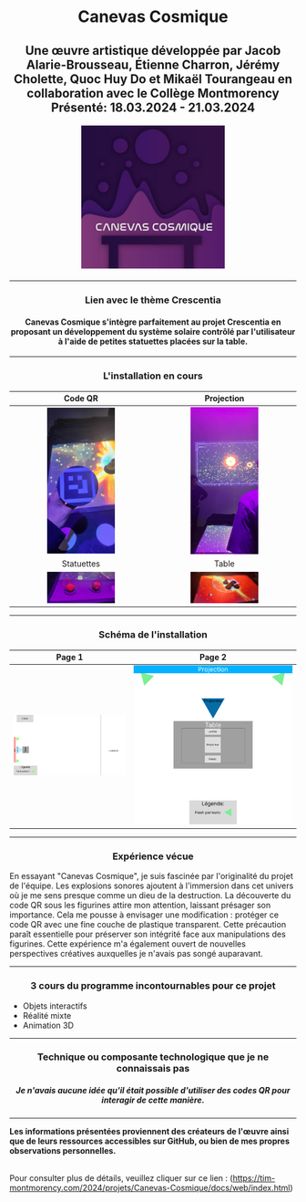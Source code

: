 <h1 align=center>
Canevas Cosmique</h1>

<h2 align=center>Une œuvre artistique développée par Jacob Alarie-Brousseau, Étienne Charron, Jérémy Cholette, Quoc Huy Do et Mikaël Tourangeau en collaboration avec le Collège Montmorency
 <br>
 Présenté: <strong>18.03.2024 - 21.03.2024</strong>
</h2>
<h4 align=center>
<img src='./medias/Canevas_Cosmique_affiche_20240307.JPG' width=50% height=5%> 
</h4>
<hr>
<h3 align=center>Lien avec le thème Crescentia</h3>

<h4 align=center>
Canevas Cosmique s'intègre parfaitement au projet Crescentia en proposant un développement du système solaire contrôlé par l'utilisateur à l'aide de petites statuettes placées sur la table.
</h4>
 <hr>
 <h3 align=center> L'installation en cours</h3>
 
| Code QR | Projection | 
| :---: | :---: | 
| <img src='./medias/Canevas_Cosmique_code_QR_20240307.jpg' width=50% height=10%></h4> | <img src='./medias/Canevas_Cosmique_projection_20240307.jpg' width=50% height=10%></h4> |
| Statuettes | Table | 
| <img src='./medias/Canevas_Cosmique_statuettes_20240307.jpg' width=50% height=50%></h4> | <img src='./medias/Canevas_Cosmique_table_20240307.jpg' width=50% height=50%></h4> |
<hr>

<h3 align=center>Schéma de l'installation</h3>

| Page 1 | Page 2 | 
| :---: | :---: | 
| <img src='./medias/Canevas_Cosmique_plantation_20240307.png' width=100% height=100%></h4> | <img src='./medias/Canevas_Cosmique_plantation_02_20240307.png' width=100% height=100%></h4> |
  

<hr>
<h3 align=center>Expérience vécue</h3>
En essayant "Canevas Cosmique", je suis fascinée par l'originalité du projet de l'équipe. Les explosions sonores ajoutent à l'immersion dans cet univers où je me sens presque comme un dieu de la destruction. La découverte du code QR sous les figurines attire mon attention, laissant présager son importance. Cela me pousse à envisager une modification : protéger ce code QR avec une fine couche de plastique transparent. Cette précaution paraît essentielle pour préserver son intégrité face aux manipulations des figurines. Cette expérience m'a également ouvert de nouvelles perspectives créatives auxquelles je n'avais pas songé auparavant.
<hr>

<h3 align=center>3 cours du programme incontournables pour ce projet</h3>

- Objets interactifs
- Réalité mixte
- Animation 3D
<hr>
<h3 align=center>Technique ou composante technologique que je ne connaissais pas</h3>
<h5 align=center>Je n'avais aucune idée qu'il était possible d'utiliser des codes QR pour interagir de cette manière.</h5>
<hr>
<strong>
Les informations présentées proviennent des créateurs de l'œuvre ainsi que de leurs ressources accessibles sur GitHub, ou bien de mes propres observations personnelles.
</strong>
<br>
<br>

Pour consulter plus de détails, veuillez cliquer sur ce lien : (https://tim-montmorency.com/2024/projets/Canevas-Cosmique/docs/web/index.html) 
